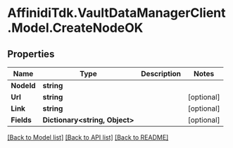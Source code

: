 # AffinidiTdk.VaultDataManagerClient.Model.CreateNodeOK

## Properties

Name | Type | Description | Notes
------------ | ------------- | ------------- | -------------
**NodeId** | **string** |  | 
**Url** | **string** |  | [optional] 
**Link** | **string** |  | [optional] 
**Fields** | **Dictionary&lt;string, Object&gt;** |  | [optional] 

[[Back to Model list]](../README.md#documentation-for-models) [[Back to API list]](../README.md#documentation-for-api-endpoints) [[Back to README]](../README.md)


